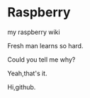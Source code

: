 Raspberry
=========

my raspberry wiki

Fresh man learns so hard.

Could you tell me why?

Yeah,that's it.

Hi,github.
